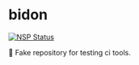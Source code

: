 bidon
======================
[![NSP Status](https://nodesecurity.io/orgs/trapcodien/projects/e29ffd03-8631-4205-b225-39275e8a7bd3/badge)](https://nodesecurity.io/orgs/trapcodien/projects/e29ffd03-8631-4205-b225-39275e8a7bd3)

:chocolate_bar:
Fake repository for testing ci tools.
